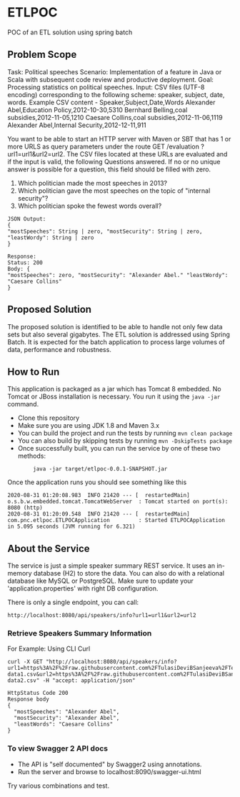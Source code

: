 # ETLPOC
POC of an ETL solution using spring batch

## Problem Scope
Task: Political speeches
Scenario: Implementation of a feature in Java or Scala with subsequent code review and productive deployment.
Goal: Processing statistics on political speeches.
Input: CSV files (UTF-8 encoding) corresponding to the following scheme:
speaker, subject, date, words. Example CSV content -
Speaker,Subject,Date,Words
Alexander Abel,Education Policy,2012-10-30,5310 
Bernhard Belling,coal subsidies,2012-11-05,1210 
Caesare Collins,coal subsidies,2012-11-06,1119
Alexander Abel,Internal Security,2012-12-11,911

You want to be able to start an HTTP server with Maven or SBT that has 1 or more URLS as query parameters under the route 
GET /evaluation ?url1=url1&url2=url2.
The CSV files located at these URLs are evaluated and if the input is valid, the following Questions answered. 
If no or no unique answer is possible for a question, this field should be filled with zero.
1. Which politician made the most speeches in 2013?
2. Which politician gave the most speeches on the topic of "internal security"? 
3. Which politician spoke the fewest words overall?

```
JSON Output:
{
"mostSpeeches": String | zero, "mostSecurity": String | zero, "leastWordy": String | zero
}
```

```
Response:
Status: 200
Body: {
"mostSpeeches": zero, "mostSecurity": "Alexander Abel." "leastWordy": "Caesare Collins"
}
```

## Proposed Solution
The proposed solution is identified to be able to handle not only few data sets but also several gigabytes.
The ETL solution is addressed using Spring Batch. It is expected for the batch application to process large volumes of data, performance and robustness. 

## How to Run
This application is packaged as a jar which has Tomcat 8 embedded. No Tomcat or JBoss installation is necessary. You run it using the ```java -jar``` command.

* Clone this repository 
* Make sure you are using JDK 1.8 and Maven 3.x
* You can build the project and run the tests by running ```mvn clean package```
* You can also build by skipping tests by running ```mvn -DskipTests package```
* Once successfully built, you can run the service by one of these two methods:
```
        java -jar target/etlpoc-0.0.1-SNAPSHOT.jar

```

Once the application runs you should see something like this

```
2020-08-31 01:20:08.983  INFO 21420 --- [  restartedMain] o.s.b.w.embedded.tomcat.TomcatWebServer  : Tomcat started on port(s): 8080 (http)
2020-08-31 01:20:09.548  INFO 21420 --- [  restartedMain] com.pnc.etlpoc.ETLPOCApplication         : Started ETLPOCApplication in 5.095 seconds (JVM running for 6.321)
```

## About the Service

The service is just a simple speaker summary REST service. It uses an in-memory database (H2) to store the data. You can also do with a relational database like MySQL or PostgreSQL. Make sure to update your 'application.properties' with right DB configuration.

There is only a single endpoint, you can call:

```
http://localhost:8080/api/speakers/info?url1=url1&url2=url2
```
### Retrieve Speakers Summary Information

For Example: Using CLI Curl
```
curl -X GET "http://localhost:8080/api/speakers/info?url1=https%3A%2F%2Fraw.githubusercontent.com%2FTulasiDeviBSanjeeva%2FTestData%2Fmaster%2Fdata%2Fspeaker-data1.csv&url2=https%3A%2F%2Fraw.githubusercontent.com%2FTulasiDeviBSanjeeva%2FTestData%2Fmaster%2Fdata%2Fspeaker-data2.csv" -H "accept: application/json"

HttpStatus Code 200
Response body
{
  "mostSpeeches": "Alexander Abel",
  "mostSecurity": "Alexander Abel",
  "leastWords": "Caesare Collins"
}
```

### To view Swagger 2 API docs

* The API is "self documented" by Swagger2 using annotations. 
* Run the server and browse to localhost:8090/swagger-ui.html

Try various combinations and test.
